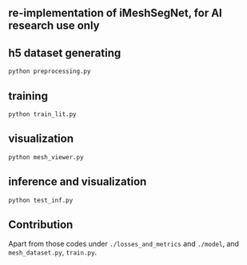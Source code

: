 ## re-implementation of iMeshSegNet, for AI research use only

## h5 dataset generating
`python preprocessing.py`

## training
`python train_lit.py`

## visualization
`python mesh_viewer.py`

## inference and visualization
`python test_inf.py`

## Contribution
Apart from those codes under `./losses_and_metrics` and `./model`, and `mesh_dataset.py`, `train.py`.